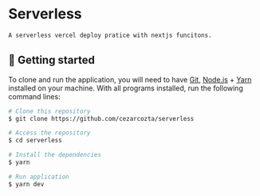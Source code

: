 # Serverless

```bash
A serverless vercel deploy pratice with nextjs funcitons.
```

## 🚀 Getting started

To clone and run the application, you will need to have [Git](https://git-scm.com), [Node.js](https://nodejs.org) + [Yarn](https://yarnpkg.com) installed on your machine. With all programs installed, run the following command lines:


```bash
# Clone this repository
$ git clone https://github.com/cezarcozta/serverless

# Access the repository
$ cd serverless

# Install the dependencies
$ yarn

# Run application
$ yarn dev
```
